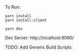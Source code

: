 To Run:

```
yarn install
yarn install:client

yarn dev
```

Dev Server: http://localhost:8080/

TODO: Add Generic Build Scripts
